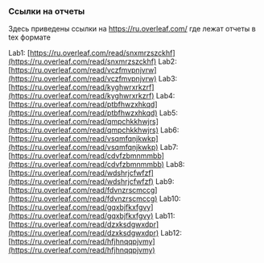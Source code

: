 ### Ссылки на отчеты

Здесь приведены ссылки на https://ru.overleaf.com/ где лежат отчеты в tex формате

Lab1: [https://ru.overleaf.com/read/snxmrzszckhf](https://ru.overleaf.com/read/snxmrzszckhf)
Lab2: [https://ru.overleaf.com/read/vczfmvpnjvrw](https://ru.overleaf.com/read/vczfmvpnjvrw)
Lab3: [https://ru.overleaf.com/read/kyghwrxrkzrf](https://ru.overleaf.com/read/kyghwrxrkzrf)
Lab4: [https://ru.overleaf.com/read/ptbfhwzxhkqd](https://ru.overleaf.com/read/ptbfhwzxhkqd)
Lab5: [https://ru.overleaf.com/read/qmpchkkhwjrs](https://ru.overleaf.com/read/qmpchkkhwjrs)
Lab6: [https://ru.overleaf.com/read/vsqmfqnjkwkp](https://ru.overleaf.com/read/vsqmfqnjkwkp)
Lab7: [https://ru.overleaf.com/read/cdvfzbmnmmbb](https://ru.overleaf.com/read/cdvfzbmnmmbb)
Lab8: [https://ru.overleaf.com/read/wdshrjcfwfzf](https://ru.overleaf.com/read/wdshrjcfwfzf)
Lab9: [https://ru.overleaf.com/read/fdvnzrscmccg](https://ru.overleaf.com/read/fdvnzrscmccg)
Lab10: [https://ru.overleaf.com/read/gqxbjfkxfgvy](https://ru.overleaf.com/read/gqxbjfkxfgvy)
Lab11: [https://ru.overleaf.com/read/dzxksdgwxdpr](https://ru.overleaf.com/read/dzxksdgwxdpr)
Lab12: [https://ru.overleaf.com/read/hfjhnqqpjvmy](https://ru.overleaf.com/read/hfjhnqqpjvmy)
